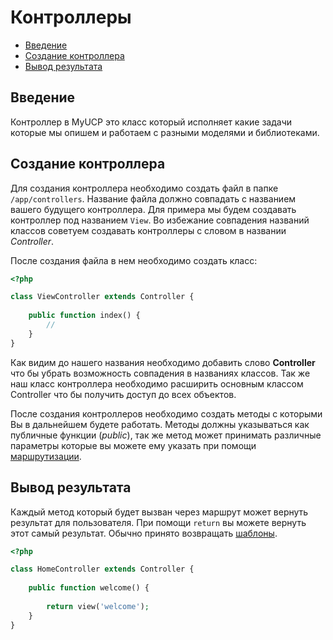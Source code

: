 # Контроллеры

- [Введение](#Введение)
- [Создание контроллера](#Создание-контроллера)
- [Вывод результата](#Вывод-результата)
</ul>

<a name="Введение"></a>
## Введение

Контроллер в MyUCP это класс который исполняет какие задачи которые мы опишем и работаем с разными моделями и библиотеками.

<a name="Создание-контроллера"></a>
## Создание контроллера

Для создания контроллера необходимо создать файл в папке `/app/controllers`. Название файла должно совпадать с названием вашего будущего контроллера. Для примера мы будем создавать контроллер под названием `View`. Во избежание совпадения названий классов советуем создавать контроллеры с словом в названии <em>Controller</em>.

После создания файла в нем необходимо создать класс:

```php
<?php

class ViewController extends Controller {
	
	public function index() {
		//
	}
}
```

Как видим до нашего названия необходимо добавить слово **Controller** что бы убрать возможность совпадения в названиях классов. Так же наш класс контроллера необходимо расширить основным классом Controller что бы получить доступ до всех объектов.

После создания контроллеров необходимо создать методы с которыми Вы в дальнейшем будете работать. Методы должны указываться как публичные функции (<em>public</em>), так же метод может принимать различные параметры которые вы можете ему указать при помощи <a href="/docs/5.6/routing">маршрутизации</a>.

<a name="Вывод-результата"></a>
## Вывод результата

Каждый метод который будет вызван через маршрут может вернуть результат для пользователя. При помощи `return` вы можете вернуть этот самый результат. Обычно принято возвращать <a href="/docs/5.6/views">шаблоны</a>.

```php
<?php

class HomeController extends Controller {
	
	public function welcome() {
		
		return view('welcome');
	}
}
```